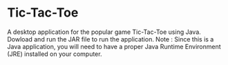 # Tic-Tac-Toe
A desktop application for the popular game Tic-Tac-Toe using Java.
Dowload and run the JAR file to run the application.
Note : Since this is a Java application, you will need to have a proper Java Runtime Environment (JRE) installed on your computer.
